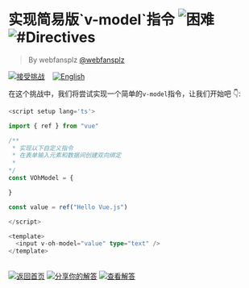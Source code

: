 <!--info-header-start--><h1>实现简易版`v-model`指令 <img src="https://img.shields.io/badge/-%E5%9B%B0%E9%9A%BE-de3d37" alt="困难"/> <img src="https://img.shields.io/badge/-%23Directives-999" alt="#Directives"/></h1><blockquote><p>By webfansplz <a href="https://github.com/webfansplz" target="_blank">@webfansplz</a></p></blockquote><p><a href="https://sfc.vuejs.org/#eyJBcHAudnVlIjoiPHNjcmlwdCBzZXR1cCBsYW5nPSd0cyc+XG5cbmltcG9ydCB7IHJlZiB9IGZyb20gXCJ2dWVcIlxuXG4vKipcbiAqIEltcGxlbWVudCB0aGUgY3VzdG9tIGRpcmVjdGl2ZVxuICogQ3JlYXRlIGEgdHdvLXdheSBiaW5kaW5nIG9uIGEgZm9ybSBpbnB1dCBlbGVtZW50XG4gKlxuKi9cbmNvbnN0IFZPaE1vZGVsID0ge1xuXG59XG5cbmNvbnN0IHZhbHVlID0gcmVmKFwiSGVsbG8gVnVlLmpzXCIpXG5cbjwvc2NyaXB0PlxuXG48dGVtcGxhdGU+XG4gIDxpbnB1dCB2LW9oLW1vZGVsPVwidmFsdWVcIiB0eXBlPVwidGV4dFwiIC8+XG48L3RlbXBsYXRlPlxuIn0=" target="_blank"><img src="https://img.shields.io/badge/-%E6%8E%A5%E5%8F%97%E6%8C%91%E6%88%98-213547?logo=vue.js&logoColor=42b883" alt="接受挑战"/></a> &nbsp;&nbsp;&nbsp;<a href="./README.md" target="_blank"><img src="https://img.shields.io/badge/-English-gray" alt="English"/></a> </p><!--info-header-end-->


在这个挑战中，我们将尝试实现一个简单的`v-model`指令，让我们开始吧 👇: 

```ts
<script setup lang='ts'>

import { ref } from "vue"

/**
 * 实现以下自定义指令
 * 在表单输入元素和数据间创建双向绑定
 *
*/
const VOhModel = {

}

const value = ref("Hello Vue.js")

</script>

<template>
  <input v-oh-model="value" type="text" />
</template>

```
<!--info-footer-start--><br><a href="../../README.zh-CN.md" target="_blank"><img src="https://img.shields.io/badge/-%E8%BF%94%E5%9B%9E%E9%A6%96%E9%A1%B5-grey" alt="返回首页"/></a> <a href="https://github.com/webfansplz/vuejs-challenges/issues/new?labels=answer,zh-CN&template=1-answer.zh-CN.md&title=26%20-%20%E5%AE%9E%E7%8E%B0%E7%AE%80%E6%98%93%E7%89%88%60v-model%60%E6%8C%87%E4%BB%A4" target="_blank"><img src="https://img.shields.io/badge/-%E5%88%86%E4%BA%AB%E4%BD%A0%E7%9A%84%E8%A7%A3%E7%AD%94-teal" alt="分享你的解答"/></a> <a href="https://github.com/webfansplz/vuejs-challenges/issues?q=label%3A26+label%3Aanswer" target="_blank"><img src="https://img.shields.io/badge/-%E6%9F%A5%E7%9C%8B%E8%A7%A3%E7%AD%94-de5a77?logo=awesome-lists&logoColor=white" alt="查看解答"/></a> <!--info-footer-end-->
